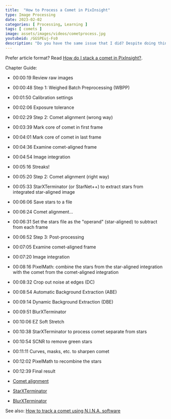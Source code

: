 ```yaml
---
title:  "How to Process a Comet in PixInsight"
type: Image Processing
date: 2023-02-02
categories: [ Processing, Learning ]
tags: [ comets ]
image: assets/images/videos/cometprocess.jpg
youtubeid: /GGSPEuj-Fs0
description: "Do you have the same issue that I did? Despite doing things like splitting out stars to align separately, you always end up with star streaks. I finally figured out the simple, single step to do between star alignment and comet alignment that makes all the difference and produces streak-free comets for me every time (without having to split the lights). This video walks through the full end-to-end of processing comets in PixInsight."
---
```


Prefer article format? Read [How do I stack a comet in PixInsight?](/how-do-i-stack-comets-in-pixinsight/).

Chapter Guide:

- 00:00:19 Review raw images
- 00:00:48 Step 1: Weighed Batch Preprocessing (WBPP)
- 00:01:50 Calibration settings
- 00:02:06 Exposure tolerance
- 00:02:29 Step 2: Comet alignment (wrong way)
- 00:03:39 Mark core of comet in first frame
- 00:04:01 Mark core of comet in last frame
- 00:04:36 Examine comet-aligned frame
- 00:04:54 Image integration
- 00:05:16 Streaks!
- 00:05:20 Step 2: Comet alignment (right way)
- 00:05:33 StarXTerminator (or StarNet++) to extract stars from integrated star-aligned image
- 00:06:06 Save stars to a file
- 00:06:24 Comet alignment...
- 00:06:31 Set the stars file as the "operand" (star-aligned) to subtract from each frame
- 00:06:52 Step 3: Post-processing
- 00:07:05 Examine comet-aligned frame
- 00:07:20 Image integration
- 00:08:16 PixelMath: combine the stars from the star-aligned integration with the comet  from the comet-aligned integration
- 00:08:32 Crop out noise at edges (DC)
- 00:08:54 Automatic Background Extraction (ABE)
- 00:09:14 Dynamic Background Extraction (DBE)
- 00:09:51 BlurXTerminator
- 00:10:06 EZ Soft Stretch
- 00:10:38 StarXTerminator to process comet separate from stars
- 00:10:54 SCNR to remove green stars
- 00:11:11 Curves, masks, etc. to sharpen comet
- 00:12:02 PixelMath to recombine the stars
- 00:12:39 Final result

- [Comet alignment](/external?t=https://pixinsight.com/doc/tools/CometAlignment/CometAlignment.html)
- [StarXTerminator](/external?t=https://www.rc-astro.com/resources/StarXTerminator/)
- [BlurXTerminator](/external?t=https://www.rc-astro.com/resources/BlurXTerminator/index.php)

See also: [How to track a comet using N.I.N.A. software](/video/astro-tip-4/)